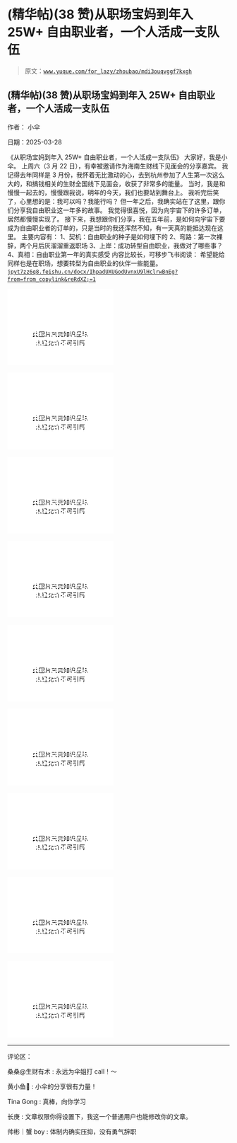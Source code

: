 # (精华帖)(38 赞)从职场宝妈到年入 25W+ 自由职业者，一个人活成一支队伍

> 原文：[`www.yuque.com/for_lazy/zhoubao/mdi3ouqvggf7kxgh`](https://www.yuque.com/for_lazy/zhoubao/mdi3ouqvggf7kxgh)

## (精华帖)(38 赞)从职场宝妈到年入 25W+ 自由职业者，一个人活成一支队伍

作者： 小伞

日期：2025-03-28

《从职场宝妈到年入 25W+ 自由职业者，一个人活成一支队伍》 大家好，我是小伞。 上周六（3 月 22 日），有幸被邀请作为海南生财线下见面会的分享嘉宾。
我记得去年同样是 3 月份，我怀着无比激动的心，去到杭州参加了人生第一次这么大的，和搞钱相关的生财全国线下见面会，收获了非常多的能量。
当时，我是和慢慢一起去的，慢慢跟我说，明年的今天，我们也要站到舞台上。 我听完后笑了，心里想的是：我可以吗？我能行吗？
但一年之后，我确实站在了这里，跟你们分享我自由职业这一年多的故事。 我觉得很喜悦，因为向宇宙下的许多订单，居然都慢慢实现了。
接下来，我想跟你们分享，我在五年前，是如何向宇宙下要成为自由职业者的订单的，只是当时的我还浑然不知，有一天真的能抵达现在这里。 主要内容有：
1、契机：自由职业的种子是如何埋下的 2、弯路：第一次裸辞，两个月后灰溜溜重返职场 3、上岸：成功转型自由职业，我做对了哪些事？
4、真相：自由职业第一年的真实感受 内容比较长，可移步飞书阅读：
希望能给同样也是在职场，想要转型为自由职业的伙伴一些能量。[`jpyt7zz6q8.feishu.cn/docx/IhpadUXUGodUvnxU9lHclrwBnEg?from=from_copylink&reRdXZ;=1`](https://jpyt7zz6q8.feishu.cn/docx/IhpadUXUGodUvnxU9lHclrwBnEg?from=from_copylink&reRdXZ;=1)

![](img/2b06699d69953d8a5328456a835f2e29.png "None")

![](img/5794de0179c8f4be23853f157d5ab585.png "None")

![](img/2dc01d7fa09569c4808e1d68f14b5cc3.png "None")

![](img/15bd43f3f6cd97ffc413fe4d454f1550.png "None")

![](img/ad4acd9f04f40809a5329aebe259ce9d.png "None")

![](img/70cda7a0190e894f399aa8b957a8cede.png "None")

![](img/335cbdb818e1d46f0165cfc15ceebca2.png "None")

![](img/82991c62e250009f4fd8bb91e57240aa.png "None")

![](img/3723129ff0a5fbb23ddc3d83fd37c705.png "None")

* * *

评论区：

桑桑@生财有术 : 永远为伞姐打 call！～

黄小鱼🐠 : 小伞的分享很有力量！

Tina Gong : 真棒，向你学习

长庚 : 文章权限你得设置下，我这一个普通用户也能修改你的文章。

帅彬｜蟹 boy : 体制内确实压抑，没有勇气辞职